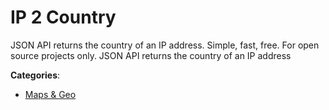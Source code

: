 # IP 2 Country


JSON API returns the country of an IP address.  Simple, fast, free. For open source projects only. JSON API returns the country of an IP address



**Categories**:
- [Maps & Geo](https://github.com/apis-list/apis-list#maps-and-geo)




